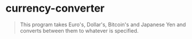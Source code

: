 # currency-converter
> This program takes Euro's, Dollar's, Bitcoin's and Japanese Yen
> and converts between them to whatever is specified. 
